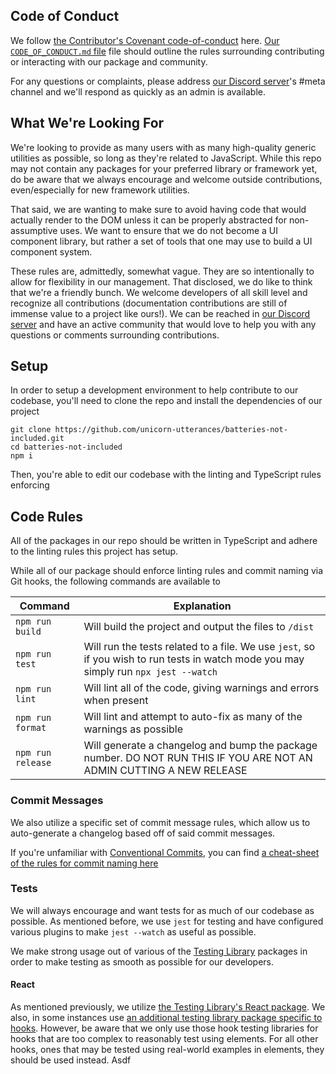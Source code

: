 ## Code of Conduct

We follow [the Contributor's Covenant code-of-conduct](http://contributor-covenant.org/) here.
[Our `CODE_OF_CONDUCT.md` file](./CODE_OF_CONDUCT.md) file should outline the rules
surrounding contributing or interacting with our package and community.

For any questions or complaints, please address [our Discord server](https://discord.gg/FMcvc6T)'s #meta channel and we'll respond as quickly as an admin is available.

## What We're Looking For

We're looking to provide as many users with as many high-quality generic utilities as possible, so long as they're related to JavaScript. While this repo
may not contain any packages for your preferred library or framework yet, do be aware that we always encourage and welcome outside contributions,
even/especially for new framework utilities.

That said, we are wanting to make sure to avoid having code that would actually render to the DOM unless it can be properly abstracted for non-assumptive uses.
We want to ensure that we do not become a UI component library, but rather a set of tools that one may use to build a UI component system.

These rules are, admittedly, somewhat vague. They are so intentionally to allow for flexibility in our management.
That disclosed, we do like to think that we're a friendly bunch. We welcome developers of all skill level and recognize all contributions
(documentation contributions are still of immense value to a project like ours!). We can be reached in [our Discord server](https://discord.gg/FMcvc6T)
and have an active community that would love to help you with any questions or comments surrounding contributions.

## Setup

In order to setup a development environment to help contribute to our codebase, you'll need to clone the repo and install the dependencies of our project
```
git clone https://github.com/unicorn-utterances/batteries-not-included.git
cd batteries-not-included
npm i
```

Then, you're able to edit our codebase with the linting and TypeScript rules enforcing

## Code Rules

All of the packages in our repo should be written in TypeScript and adhere to the linting rules this project has setup.

While all of our package should enforce linting rules and commit naming via Git hooks, the following commands are available to

| Command          | Explanation                                                  |
| ---------------- | ------------------------------------------------------------ |
| `npm run build`  | Will build the project and output the files to `/dist`       |
| `npm run test` | Will run the tests related to a file. We use `jest`, so if you wish to run tests in watch mode you may simply run `npx jest --watch` |
| `npm run lint`   | Will lint all of the code, giving warnings and errors when present |
| `npm run format` | Will lint and attempt to auto-fix as many of the warnings as possible |
|`npm run release`|Will generate a changelog and bump the package number. DO NOT RUN THIS IF YOU ARE NOT AN ADMIN CUTTING A NEW RELEASE|

### Commit Messages

We also utilize a specific set of commit message rules, which allow us to auto-generate a changelog based off of said commit messages.

If you're unfamiliar with [Conventional Commits](https://www.conventionalcommits.org/en/v1.0.0/), you can find [a cheat-sheet of the rules for commit naming here](https://www.cheatography.com/albelop/cheat-sheets/conventional-commits/)

### Tests

We will always encourage and want tests for as much of our codebase as possible. As mentioned before, we use `jest` for testing
and have configured various plugins to make `jest --watch` as useful as possible.

We make strong usage out of various of the [Testing Library](https://testing-library.com/) packages in order to make testing as smooth as possible for our developers.

#### React

As mentioned previously, we utilize [the Testing Library's React package](https://testing-library.com/docs/react-testing-library/intro).
We also, in some instances use [an additional testing library package specific to hooks](https://github.com/testing-library/react-hooks-testing-library).
However, be aware that we only use those hook testing libraries for hooks that are too complex to reasonably test using elements.
For all other hooks, ones that may be tested using real-world examples in elements, they should be used instead.
Asdf
